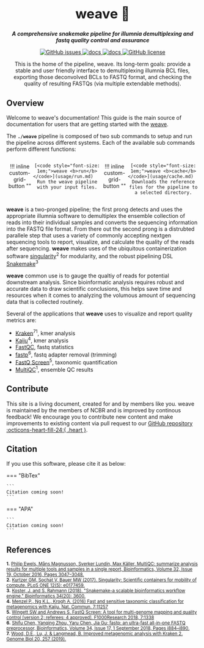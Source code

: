 <div align="center">

  <h1 style="font-size: 250%">weave 🔬</h1>

  <b><i>A comprehensive snakemake pipeline for illumnia demultiplexing and fastq quality control and assurance</i></b><br> 

  <a href="https://github.com/OpenOmics/weave/issues">
    <img alt="GitHub issues" src="https://img.shields.io/github/issues/OpenOmics/weave?color=brightgreen">
  </a>
  <a href="https://github.com/OpenOmics/weave/actions/workflows/dryrun.yaml">
    <img alt="docs" src="https://github.com/OpenOmics/weave/actions/workflows/dryrun.yaml/badge.svg">
  </a>
  <a href="https://github.com/OpenOmics/weave/actions/workflows/doc.yml">
    <img alt="docs" src="https://github.com/OpenOmics/weave/actions/workflows/doc.yml/badge.svg">
  </a>
  <a href="https://github.com/OpenOmics/weave/blob/main/LICENSE">
    <img alt="GitHub license" src="https://img.shields.io/github/license/OpenOmics/weave">
  </a>

  <p>
    This is the home of the pipeline, weave. Its long-term goals: provide a stable and user friendly interface to demultiplexing illumnia BCL files, exporting those deconvolved BCLs to FASTQ format, and checking the quality of resulting FASTQs (via multiple extendable methods).
  </p>

</div>  


## Overview
Welcome to weave's documentation! This guide is the main source of documentation for users that are getting started with the [weave](https://github.com/OpenOmics/weave/). 

The **`./weave`** pipeline is composed of two sub commands to setup and run the pipeline across different systems. Each of the available sub commands perform different functions: 

<section align="center" markdown="1" style="display: flex; flex-wrap: row wrap; justify-content: space-around;">

!!! inline custom-grid-button ""

    [<code style="font-size: 1em;">weave <b>run</b></code>](usage/run.md)   
    Run the weave pipeline with your input files.


!!! inline custom-grid-button ""

    [<code style="font-size: 1em;">weave <b>cache</b></code>](usage/cache.md)  
    Downloads the reference files for the pipeline to a selected directory.

</section>

**weave** is a two-pronged pipeline; the first prong detects and uses the appropriate illumnia software to demultiplex the ensemble collection of reads into their individual samples and converts the sequencing information into the FASTQ file format. From there out the second prong is a distrubted parallele step that uses a variety of commonly accepting nextgen sequencing tools to report, visualize, and calculate the quality of the reads after sequencing. **weave** makes uses of the ubiquitous containerization software <a href="https://sylabs.io">singularity</a><sup>2</sup> for modularity, and the robust pipelining DSL [Snakemake](https://snakemake.github.io/)<sup>3</sup>

**weave** common use is to gauge the qualtiy of reads for potential downstream analysis. Since bioinformatic analysis requires robust and accurate data to draw scientific conclusions, this helps save time and resources when it comes to analyzing the volumous amount of sequencing data that is collected routinely.

Several of the applications that **weave** uses to visualize and report quality metrics are:
- [Kraken](https://github.com/DerrickWood/kraken2)<sup>71</sup>, kmer analysis
- [Kaiju](https://bioinformatics-centre.github.io/kaiju/)<sup>4</sup>, kmer analysis
- [FastQC](https://www.bioinformatics.babraham.ac.uk/projects/fastqc/), fastq statistics
- [fastp](https://github.com/OpenGene/fastp)<sup>6</sup>, fastq adapter removal (trimming)
- [FastQ Screen](https://www.bioinformatics.babraham.ac.uk/projects/fastq_screen/)<sup>5</sup>, taxonomic quantification
- [MultiQC](https://multiqc.info/)<sup>1</sup>, ensemble QC results

## Contribute 

This site is a living document, created for and by members like you. weave is maintained by the members of NCBR and is improved by continous feedback! We encourage you to contribute new content and make improvements to existing content via pull request to our [GitHub repository :octicons-heart-fill-24:{ .heart }](https://github.com/OpenOmics/weave).

## Citation

If you use this software, please cite it as below:  

=== "BibTex"

    ```
    Citation coming soon!
    ```

=== "APA"

    ```
    Citation coming soon!
    ```

## References
<sup>**1.**  <a href="https://doi.org/10.1093/bioinformatics/btw354">Philip Ewels, Måns Magnusson, Sverker Lundin, Max Käller, MultiQC: summarize analysis results for multiple tools and samples in a single report, Bioinformatics, Volume 32, Issue 19, October 2016, Pages 3047–3048.</a></sup>  
<sup>**2.**  [Kurtzer GM, Sochat V, Bauer MW (2017). Singularity: Scientific containers for mobility of compute. PLoS ONE 12(5): e0177459.](https://journals.plos.org/plosone/article?id=10.1371/journal.pone.0177459)</sup>  
<sup>**3.**  [Koster, J. and S. Rahmann (2018). "Snakemake-a scalable bioinformatics workflow engine." Bioinformatics 34(20): 3600.](https://academic.oup.com/bioinformatics/article/28/19/2520/290322)</sup>  
<sup>**4.**  [Menzel P., Ng K.L., Krogh A. (2016) Fast and sensitive taxonomic classification for metagenomics with Kaiju. Nat. Commun. 7:11257](http://www.nature.com/ncomms/2016/160413/ncomms11257/full/ncomms11257.html)</sup>  
<sup>**5.**  [Wingett SW and Andrews S. FastQ Screen: A tool for multi-genome mapping and quality control [version 2; referees: 4 approved]. F1000Research 2018, 7:1338](https://doi.org/10.12688/f1000research.15931.2)</sup>  
<sup>**6.**  [Shifu Chen, Yanqing Zhou, Yaru Chen, Jia Gu; fastp: an ultra-fast all-in-one FASTQ preprocessor, Bioinformatics, Volume 34, Issue 17, 1 September 2018, Pages i884–i890.](https://doi.org/10.1093/bioinformatics/bty560)</sup>  
<sup>**7.**  [Wood, D.E., Lu, J. & Langmead, B. Improved metagenomic analysis with Kraken 2. Genome Biol 20, 257 (2019).](https://doi.org/10.1186/s13059-019-1891-0)</sup>  
